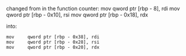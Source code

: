changed from in the function counter:
        mov     qword ptr [rbp - 8], rdi
	mov     qword ptr [rbp - 0x10], rsi
	mov     qword ptr [rbp - 0x18], rdx
			
into:

	mov     qword ptr [rbp - 0x38], rdi
	mov     qword ptr [rbp - 0x28], rsi
	mov     qword ptr [rbp - 0x20], rdx
			 